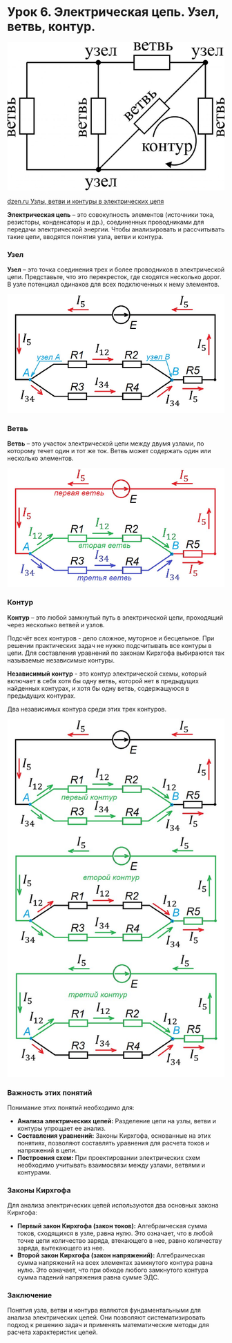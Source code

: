 # Урок 6. Электрическая цепь. Узел, ветвь, контур.

![узлы, ветви и контуры.](../img/23.jpg "узлы, ветви и контуры.")

[dzen.ru Узлы, ветви и контуры в электрических цепя](https://dzen.ru/a/ZUKAS8KnrX6yIBD-)

**Электрическая цепь** – это совокупность элементов (источники тока, резисторы, конденсаторы и др.), соединенных проводниками для передачи электрической энергии. Чтобы анализировать и рассчитывать такие цепи, вводятся понятия узла, ветви и контура.

### Узел
**Узел** – это точка соединения трех и более проводников в электрической цепи. Представьте, что это перекресток, где сходятся несколько дорог. В узле потенциал одинаков для всех подключенных к нему элементов.

![узлы, ветви и контуры.](../img/25.jpeg "узлы, ветви и контуры.")

### Ветвь
**Ветвь** – это участок электрической цепи между двумя узлами, по которому течет один и тот же ток. Ветвь может содержать один или несколько элементов.

![узлы, ветви и контуры.](../img/24.jpeg "узлы, ветви и контуры.")

### Контур
**Контур** – это любой замкнутый путь в электрической цепи, проходящий через несколько ветвей и узлов. 

Подсчёт всех контуров - дело сложное, муторное и бесцельное. При решении практических задач не нужно подсчитывать все контуры в цепи. Для составления уравнений по законам Кирхгофа выбираются так называемые независимые контуры.

**Независимый контур** - это контур электрической схемы, который включает в себя хотя бы одну ветвь, которой нет в предыдущих найденных контурах, и хотя бы одну ветвь, содержащуюся в предыдущих контурах.

Два независимых контура среди этих трех контуров.

![узлы, ветви и контуры.](../img/27.jpeg "узлы, ветви и контуры.")

### Важность этих понятий
Понимание этих понятий необходимо для:

* **Анализа электрических цепей:** Разделение цепи на узлы, ветви и контуры упрощает ее анализ.
* **Составления уравнений:** Законы Кирхгофа, основанные на этих понятиях, позволяют составлять уравнения для расчета токов и напряжений в цепи.
* **Построения схем:** При проектировании электрических схем необходимо учитывать взаимосвязи между узлами, ветвями и контурами.

### Законы Кирхгофа

Для анализа электрических цепей используются два основных закона Кирхгофа:

* **Первый закон Кирхгофа (закон токов):** Алгебраическая сумма токов, сходящихся в узле, равна нулю. Это означает, что в любой точке цепи количество заряда, втекающего в нее, равно количеству заряда, вытекающего из нее.
* **Второй закон Кирхгофа (закон напряжений):** Алгебраическая сумма напряжений на всех элементах замкнутого контура равна нулю. Это означает, что при обходе любого замкнутого контура сумма падений напряжения равна сумме ЭДС.

### Заключение

Понятия узла, ветви и контура являются фундаментальными для анализа электрических цепей. Они позволяют систематизировать подход к решению задач и применять математические методы для расчета характеристик цепей.
